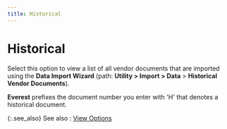 ```yaml
---
title: Historical
---
```


# Historical


Select this option to view a list of all vendor documents that are imported  using the **Data Import Wizard** (path:  **Utility &gt; Import &gt; Data**  > **Historical Vendor Documents**).


**Everest** prefixes the document  number you enter with 'H' that denotes a historical document.


{:.see_also}
See also
: [View  Options]({{site.pp_baseurl}}/misc/view_options_purchase_invoice_browser_pur.html)
